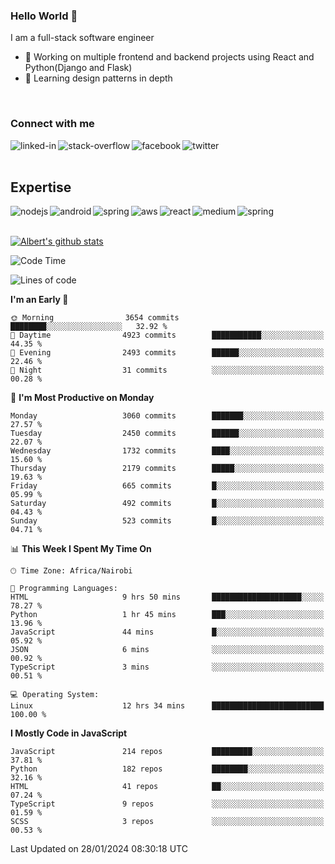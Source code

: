 

### Hello World 👋
I am a full-stack software engineer
- 🔭 Working on multiple frontend and backend projects using React and Python(Django and Flask)
- 🌱 Learning design patterns in depth

<br>

### Connect with me

[<img align="left" alt="linked-in" src="https://img.shields.io/badge/linkedin-%230077B5.svg?&style=for-the-badge&logo=linkedin&logoColor=white" />](https://www.linkedin.com/in/albert-byrone/)

<!-- [<img align="left" alt="medium" src="https://img.shields.io/badge/medium-%2312100E.svg?&style=for-the-badge&logo=medium&logoColor=white" />](https://56faisal.medium.com/) -->

[<img align="left" alt="stack-overflow" src="https://img.shields.io/badge/stack%20overflow-FE7A16?logo=stack-overflow&logoColor=white&style=for-the-badge" />](https://stackoverflow.com/users/11916317/albert-byrone)

[<img align="left" alt="facebook" src="https://img.shields.io/badge/facebook-%231877F2.svg?&style=for-the-badge&logo=facebook&logoColor=white" />](https://web.facebook.com/albert.byrone.1/)

[<img align="left" alt="twitter" src="https://img.shields.io/badge/twitter-%231DA1F2.svg?&style=for-the-badge&logo=twitter&logoColor=white" />](https://twitter.com/byrone_albert)

<br>

<br>

## Expertise
<img align="left" alt="nodejs" src="https://img.shields.io/badge/python%20-%2343853D.svg?&style=for-the-badge&logo=node.js&logoColor=white" />
<img align="left" alt="android" src="https://img.shields.io/badge/Flask-3DDC84?logo=android&logoColor=white&style=for-the-badge" />
<img align="left" alt="spring" src="https://img.shields.io/badge/drf%20-%236DB33F.svg?&style=for-the-badge&logo=spring&logoColor=white" />
<img align="left" alt="aws" src="https://img.shields.io/badge/django%20AWS-%23232F3E?logo=amazon-aws&logoColor=white&style=for-the-badge" />
<img align="left" alt="react" src="https://img.shields.io/badge/react%20-%2320232a.svg?&style=for-the-badge&logo=react&logoColor=%2361DAFB" />
<img align="left" alt="medium" src="https://img.shields.io/badge/Angular-%23316192.svg?&style=for-the-badge&logo=postgresql&logoColor=white" />
<img align="left" alt="spring" src="https://img.shields.io/badge/Javascript%20-%236DB33F.svg?&style=for-the-badge&logo=spring&logoColor=white" />
<br>
<br>


[![Albert's github stats](https://github-readme-stats.vercel.app/api?username=Albert-Byrone&count_private=true&show_icons=true&theme=radical&hide_rank=false)](https://github.com/anuraghazra/github-readme-stats)

<!-- [![Top Langs](https://github-readme-stats.vercel.app/api/top-langs/?username=Albert-Byrone&layout=compact)](https://github.com/anuraghazra/github-readme-stats) -->

<!--
**Albert-Byrone/Albert-Byrone** is a ✨ _special_ ✨ repository because its `README.md` (this file) appears on your GitHub profile.

Here are some ideas to get you started:

- 🔭 I’m currently working on ...
- 🌱 I’m currently learning ...
- 👯 I’m looking to collaborate on ...
- 🤔 I’m looking for help with ...
- 💬 Ask me about ...
- 📫 How to reach me: ...
- 😄 Pronouns: ...
- ⚡ Fun fact: ...
-->


<!--START_SECTION:waka-->
![Code Time](http://img.shields.io/badge/Code%20Time-998%20hrs%206%20mins-blue)

![Lines of code](https://img.shields.io/badge/From%20Hello%20World%20I%27ve%20Written-63.1%20million%20lines%20of%20code-blue)

**I'm an Early 🐤** 

```text
🌞 Morning                3654 commits        ████████░░░░░░░░░░░░░░░░░   32.92 % 
🌆 Daytime                4923 commits        ███████████░░░░░░░░░░░░░░   44.35 % 
🌃 Evening                2493 commits        ██████░░░░░░░░░░░░░░░░░░░   22.46 % 
🌙 Night                  31 commits          ░░░░░░░░░░░░░░░░░░░░░░░░░   00.28 % 
```
📅 **I'm Most Productive on Monday** 

```text
Monday                   3060 commits        ███████░░░░░░░░░░░░░░░░░░   27.57 % 
Tuesday                  2450 commits        ██████░░░░░░░░░░░░░░░░░░░   22.07 % 
Wednesday                1732 commits        ████░░░░░░░░░░░░░░░░░░░░░   15.60 % 
Thursday                 2179 commits        █████░░░░░░░░░░░░░░░░░░░░   19.63 % 
Friday                   665 commits         █░░░░░░░░░░░░░░░░░░░░░░░░   05.99 % 
Saturday                 492 commits         █░░░░░░░░░░░░░░░░░░░░░░░░   04.43 % 
Sunday                   523 commits         █░░░░░░░░░░░░░░░░░░░░░░░░   04.71 % 
```


📊 **This Week I Spent My Time On** 

```text
🕑︎ Time Zone: Africa/Nairobi

💬 Programming Languages: 
HTML                     9 hrs 50 mins       ████████████████████░░░░░   78.27 % 
Python                   1 hr 45 mins        ███░░░░░░░░░░░░░░░░░░░░░░   13.96 % 
JavaScript               44 mins             █░░░░░░░░░░░░░░░░░░░░░░░░   05.92 % 
JSON                     6 mins              ░░░░░░░░░░░░░░░░░░░░░░░░░   00.92 % 
TypeScript               3 mins              ░░░░░░░░░░░░░░░░░░░░░░░░░   00.51 % 

💻 Operating System: 
Linux                    12 hrs 34 mins      █████████████████████████   100.00 % 
```

**I Mostly Code in JavaScript** 

```text
JavaScript               214 repos           █████████░░░░░░░░░░░░░░░░   37.81 % 
Python                   182 repos           ████████░░░░░░░░░░░░░░░░░   32.16 % 
HTML                     41 repos            ██░░░░░░░░░░░░░░░░░░░░░░░   07.24 % 
TypeScript               9 repos             ░░░░░░░░░░░░░░░░░░░░░░░░░   01.59 % 
SCSS                     3 repos             ░░░░░░░░░░░░░░░░░░░░░░░░░   00.53 % 
```




 Last Updated on 28/01/2024 08:30:18 UTC
<!--END_SECTION:waka-->
